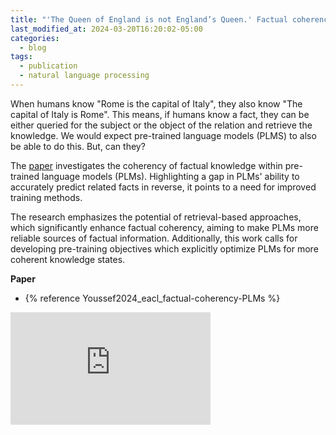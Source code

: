 ```yaml
---
title: "'The Queen of England is not England’s Queen.' Factual coherency of PLMs (EACL'24)"
last_modified_at: 2024-03-20T16:20:02-05:00
categories:
  - blog
tags:
  - publication
  - natural language processing
---
```


When humans know "Rome is the capital of Italy", they also know "The capital of Italy is Rome". This means, if humans know a fact, they can be either queried for the subject or the object of the relation and retrieve the knowledge. We would expect pre-trained language models (PLMS) to also be able to do this. But, can they?

The [paper](https://aclanthology.org/2024.findings-eacl.155/) investigates the coherency of factual knowledge within pre-trained language models (PLMs). Highlighting a gap in PLMs' ability to accurately predict related facts in reverse, it points to a need for improved training methods.

The research emphasizes the potential of retrieval-based approaches, which significantly enhance factual coherency, aiming to make PLMs more reliable sources of factual information. Additionally, this work calls for developing pre-training objectives which explicitly optimize PLMs for more coherent knowledge states.

**Paper**
<ul class="key_pubs single_pub">
<li> {% reference Youssef2024_eacl_factual-coherency-PLMs %}</li>
</ul>

<iframe width="320" height="180"
        src="https://aclanthology.org/2024.findings-eacl.155.mp4"
        frameborder="0"
        allow="autoplay; encrypted-media"
        allowfullscreen></iframe>


